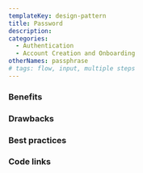 ```yaml
---
templateKey: design-pattern
title: Password
description:
categories:
  - Authentication
  - Account Creation and Onboarding
otherNames: passphrase
# tags: flow, input, multiple steps
---
```


### Benefits

### Drawbacks

### Best practices


### Code links